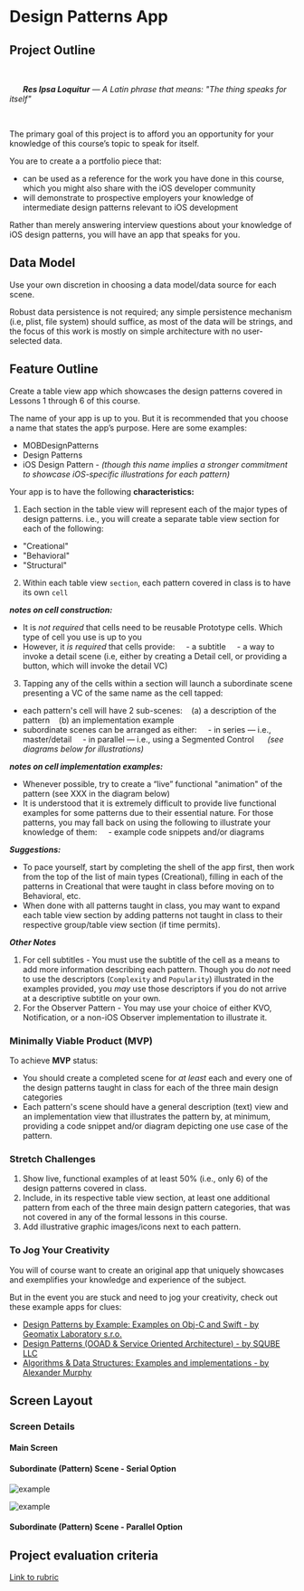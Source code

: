 # Design Patterns App


## Project Outline

</br>

&nbsp;&nbsp;&nbsp;&nbsp;&nbsp;&nbsp;__*Res Ipsa Loquitur*__  — *A Latin phrase that means: "The thing speaks for itself"*

</br>


The primary goal of this project is to afford you an opportunity for your knowledge of this course’s topic to speak for itself.

You are to create a a portfolio piece that:
* can be used as a reference for the work you have done in this course, which you might also share with the iOS developer community
* will demonstrate to prospective employers your knowledge of intermediate design patterns relevant to iOS development

Rather than merely answering interview questions about your knowledge of iOS design patterns, you will have an app that speaks for you.

## Data Model

Use your own discretion in choosing a data model/data source for each scene.

Robust data persistence is not required; any simple persistence mechanism (i.e, plist, file system) should suffice, as most of the data will be strings, and the focus of this work is mostly on simple architecture with no user-selected data.

## Feature Outline

Create a table view app which showcases the design patterns covered in Lessons 1 through 6 of this course.

The name of your app is up to you. But it is recommended that you choose a name that states the app’s purpose. Here are some examples:
* MOBDesignPatterns
* Design Patterns
* iOS Design Pattern - *(though this name implies a stronger commitment to showcase iOS-specific illustrations for each pattern)*


Your app is to have the following **characteristics:**

1. Each section in the table view will represent each of the major types of design patterns. i.e., you will create a separate table view section for each of the following:
* "Creational"
* "Behavioral"
* "Structural"

2. Within each table view `section`, each pattern covered in class is to have its own `cell`

__*notes on cell construction:*__
* It is *not required* that cells need to be reusable Prototype cells. Which type of cell you use is up to you
* However, it *is required* that cells provide:
&nbsp;&nbsp;&nbsp; - a subtitle
&nbsp;&nbsp;&nbsp; - a way to invoke a detail scene (i.e, either by creating a Detail cell, or providing a button, which will invoke the detail VC)

3. Tapping any of the cells within a section will launch a subordinate scene presenting a VC of the same name as the cell tapped:
* each pattern's cell will have 2 sub-scenes:
&nbsp;&nbsp;&nbsp;(a) a description of the pattern
&nbsp;&nbsp;&nbsp;(b) an implementation example
* subordinate scenes can be arranged as either:
&nbsp;&nbsp;&nbsp; - in series — i.e., master/detail
&nbsp;&nbsp;&nbsp; - in parallel — i.e., using a Segmented Control
&nbsp;&nbsp;&nbsp;&nbsp;&nbsp;*(see diagrams below for illustrations)*

__*notes on cell implementation examples:*__
* Whenever possible, try to create a “live” functional "animation" of the pattern (see XXX in the diagram below)
* It is understood that it is extremely difficult to provide live functional examples for some patterns due to their essential nature. For those patterns, you may fall back on using the following to illustrate your knowledge of them:
&nbsp;&nbsp;&nbsp; - example code snippets and/or diagrams


<!--
You should however implement at least one API call that successfully works together with your backend (e.g. only syncing new trips but not changes or deletions).
-->

__*Suggestions:*__
- To pace yourself, start by completing the shell of the app first, then work from the top of the list of main types (Creational), filling in each of the patterns in Creational that were taught in class before moving on to Behavioral, etc.
- When done with all patterns taught in class, you may want to expand each table view section by adding patterns not taught in class to their respective group/table view section (if time permits).


__*Other Notes*__
1. For cell subtitles - You must use the subtitle of the cell as a means to add more information describing each pattern. Though you do *not* need to use the descriptors (`Complexity` and `Popularity`) illustrated in the examples provided, you *may* use those descriptors if you do not arrive at a descriptive subtitle on your own.
2. For the Observer Pattern - You may use your choice of either KVO, Notification, or a non-iOS Observer implementation to illustrate it.


### Minimally Viable Product (MVP)

To achieve **MVP** status:

- You should create a completed scene for *at least* each and every one of the design patterns taught in class for each of the three main design categories
- Each pattern's scene should have a general description (text) view and an implementation view that illustrates the pattern by, at minimum, providing a code snippet and/or diagram depicting one use case of the pattern.

### Stretch Challenges

1. Show live, functional examples of at least 50% (i.e., only 6) of the design patterns covered in class.
2. Include, in its respective table view section, at least one additional pattern from each of the three main design pattern categories, that was not covered in any of the formal lessons in this course.
3. Add illustrative graphic images/icons next to each pattern.

### To Jog Your Creativity

You will of course want to create an original app that uniquely showcases and exemplifies your knowledge and experience of the subject.

But in the event you are stuck and need to jog your creativity, check out these example apps for clues:

- [Design Patterns by Example: Examples on Obj-C and Swift - by Geomatix Laboratory s.r.o.](https://itunes.apple.com/us/app/design-patterns-by-example/id1271220838?mt=8)
- [Design Patterns (OOAD & Service Oriented Architecture) - by SQUBE LLC](https://itunes.apple.com/us/app-bundle/design-patterns-ooad-service-oriented-architecture/id994675488?mt=8)
- [Algorithms & Data Structures: Examples and implementations - by Alexander Murphy](https://itunes.apple.com/us/app/algorithms-data-structures/id1431032601?mt=8)


## Screen Layout
<!--
Here are mockups of the individual screens the app should contain, including their connections to each other:

![image](TripPlanner_ScreenFlow.png)

Feel free to design nicer screens than shown in these mockups! They are primarily concerned with the functionality of each screen, not with the specific design or layout.

-->

### Screen Details

<!--
This section provides details for some of the more complex screens.
-->

#### Main Screen
<!--
### Main Screen (List of Trips)

This screen should support deleting waypoints by using the iOS swipe-to-delete feature. Additionally you can add an *Edit* that puts the table view into edit mode; this provides the user with another way of deleting elements.

-->

<!--
### Trip Detail Screen

The Trip Detail Screen shows the waypoints for a selected Trip within a Table View. If the trip doesn't have any waypoints yet it shows another view which has a button to add waypoints (*Pro Tip: you can create two different views within in this View Controller and use code to decide which one to display*).

This screen should support deleting waypoints by using the iOS swipe-to-delete feature. Additionally you can add an *Edit* that puts the table view into edit mode; this provides the user with another way of deleting elements.

### Add Waypoint Screen

This screen allows the user to search for waypoints. It displays the search results in a table view. The user can select an entry. The selected entry will be highlighted on the map. By using the *save* button
-->


#### Subordinate (Pattern) Scene - Serial Option

<!-- TODO: 1) add Master scene graphi
  2) add notes, etc. to all to explain what is happening Here
  -->

![example](assets/CoR_example_1.png)

![example](assets/CoR_example_2.png)

#### Subordinate (Pattern) Scene - Parallel Option


## Project evaluation criteria

[Link to rubric]()
